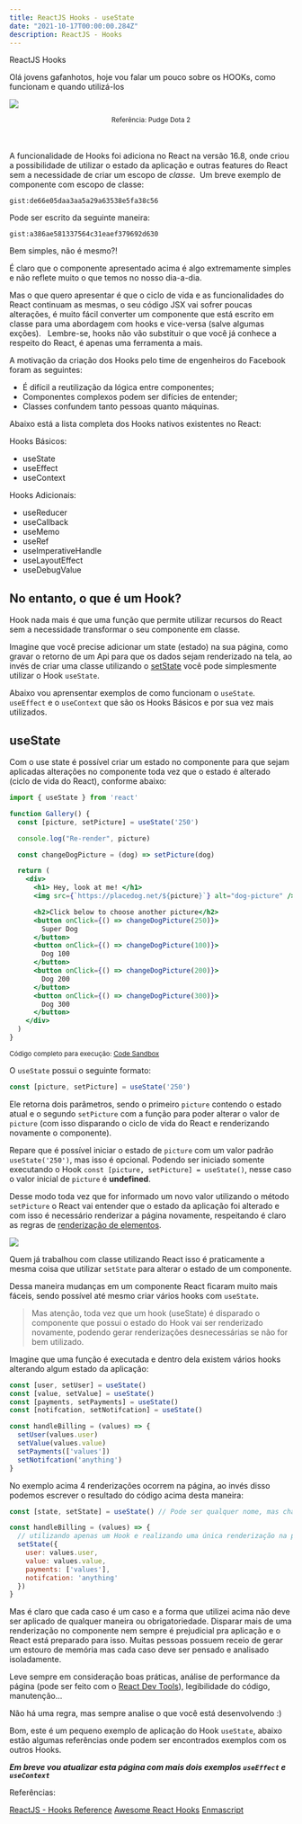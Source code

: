 ```yaml
---
title: ReactJS Hooks - useState
date: "2021-10-17T00:00:00.284Z"
description: ReactJS - Hooks
---
```


ReactJS Hooks

Olá jovens gafanhotos, hoje vou falar um pouco sobre os HOOKs, como funcionam e quando utilizá-los

![](https://i.ibb.co/2q6Lh5j/pudge-hook.png)
<center><small>Referência: Pudge Dota 2</small></center>
</br>
</br>


A funcionalidade de Hooks foi adiciona no React na versão 16.8, onde criou a possibilidade de utilizar o estado da aplicação e outras features do React sem a necessidade de criar um escopo de *classe*. 
Um breve exemplo de componente com escopo de classe:


`gist:de66e05daa3aa5a29a63538e5fa38c56`

Pode ser escrito da seguinte maneira:

`gist:a386ae581337564c31eaef379692d630`


Bem simples, não é mesmo?!

É claro que o componente apresentado acima é algo extremamente simples e não reflete muito o que temos no nosso dia-a-dia. 

Mas o que quero apresentar é que o ciclo de vida e as funcionalidades do React continuam as mesmas, o seu código JSX vai sofrer poucas alterações, é muito fácil converter um componente que está escrito em classe para uma abordagem com hooks e vice-versa (salve algumas exções).
 
Lembre-se, hooks não vão substituir o que você já conhece a respeito do React, é apenas uma ferramenta a mais.

A motivação da criação dos Hooks pelo time de engenheiros do Facebook foram as seguintes:
* É difícil a reutilização da lógica entre componentes;
* Componentes complexos podem ser difícies de entender;
* Classes confundem tanto pessoas quanto máquinas.

Abaixo está a lista completa dos Hooks nativos existentes no React:

Hooks Básicos:
* useState
* useEffect
* useContext

Hooks Adicionais:
* useReducer
* useCallback
* useMemo
* useRef
* useImperativeHandle
* useLayoutEffect
* useDebugValue

## No entanto, o que é um Hook?
Hook nada mais é que uma função que permite utilizar recursos do React sem a necessidade transformar o seu componente em classe. 

Imagine que você precise adicionar um state (estado) na sua página, como gravar o retorno de um Api para que os dados sejam renderizado na tela, ao invés de criar uma classe utilizando o [setState](https://pt-br.reactjs.org/docs/faq-state.html) você pode simplesmente utilizar o Hook `useState`. 

Abaixo vou aprensentar exemplos de como funcionam o `useState`. `useEffect` e o `useContext` que são os Hooks Básicos e por sua vez mais utilizados.

## useState
Com o use state é possível criar um estado no componente para que sejam aplicadas alterações no componente toda vez que o estado é alterado (ciclo de vida do React), conforme abaixo:

```jsx
import { useState } from 'react'

function Gallery() {
  const [picture, setPicture] = useState('250')

  console.log("Re-render", picture)

  const changeDogPicture = (dog) => setPicture(dog)

  return (
    <div>
      <h1> Hey, look at me! </h1>
      <img src={`https://placedog.net/${picture}`} alt="dog-picture" />

      <h2>Click below to choose another picture</h2>
      <button onClick={() => changeDogPicture(250)}>
        Super Dog
      </button>
      <button onClick={() => changeDogPicture(100)}>
        Dog 100
      </button>
      <button onClick={() => changeDogPicture(200)}>
        Dog 200
      </button>
      <button onClick={() => changeDogPicture(300)}>
        Dog 300
      </button>
    </div>
  )
}

```
<small>Código completo para execução: [Code Sandbox](https://codesandbox.io/s/reacthook-usestate-example-9n1pj?file=/src/App.js)
</small>

O `useState` possui o seguinte formato:
```js
const [picture, setPicture] = useState('250')
```

Ele retorna dois parâmetros, sendo o primeiro `picture` contendo o estado atual e o segundo `setPicture` com a função para poder alterar o valor de `picture` (com isso disparando o ciclo de vida do React e renderizando novamente o componente).

Repare que é possível iniciar o estado de `picture` com um valor padrão `useState('250')`, mas isso é opcional. Podendo ser iniciado somente executando o Hook `const [picture, setPicture] = useState()`, nesse caso o valor inicial de `picture` é **undefined**.

Desse modo toda vez que for informado um novo valor utilizando o método `setPicture` o React vai entender que o estado da aplicação foi alterado e com isso é necessário renderizar a página novamente, respeitando é claro as regras de [renderização de elementos](https://pt-br.reactjs.org/docs/rendering-elements.html#react-only-updates-whats-necessary).

![](https://i.ibb.co/qggpj6Q/usestate-dogs.gif)

Quem já trabalhou com classe utilizando React isso é praticamente a mesma coisa que utilizar `setState` para alterar o estado de um componente.

Dessa maneira mudanças em um componente React ficaram muito mais fáceis, sendo possível até mesmo criar vários hooks com `useState`. 

> Mas atenção, toda vez que um hook (useState) é disparado o componente que possui o estado do Hook vai ser renderizado novamente, podendo gerar renderizações desnecessárias se não for bem utilizado. 

Imagine que uma função é executada e dentro dela existem vários hooks alterando algum estado da aplicação:

```jsx
const [user, setUser] = useState()
const [value, setValue] = useState()
const [payments, setPayments] = useState()
const [notifcation, setNotifcation] = useState()

const handleBilling = (values) => {
  setUser(values.user)
  setValue(values.value)
  setPayments(['values'])
  setNotifcation('anything')
}

```
No exemplo acima 4 renderizações ocorrem na página, ao invés disso podemos escrever o resultado do código acima desta maneira:

```jsx
const [state, setState] = useState() // Pode ser qualquer nome, mas chamei de state por ficar mais claro que é o estado do component. É uma mera semelhança ao nome utilizado quando utilizamos classe com React

const handleBilling = (values) => {
  // utilizando apenas um Hook e realizando uma única renderização na página
  setState({
    user: values.user,
    value: values.value,
    payments: ['values'],
    notifcation: 'anything'
  })
}

```

Mas é claro que cada caso é um caso e a forma que utilizei acima não deve ser aplicado de qualquer maneira ou obrigatoriedade. Disparar mais de uma renderização no componente nem sempre é prejudicial pra aplicação e o React está preparado para isso. Muitas pessoas possuem receio de gerar um estouro de memória mas cada caso deve ser pensado e analisado isoladamente.

Leve sempre em consideração boas práticas, análise de performance da página (pode ser feito com o [React Dev Tools](https://pt-br.reactjs.org/blog/2019/08/15/new-react-devtools.html)), legibilidade do código, manutenção...

Não há uma regra, mas sempre analise o que você está desenvolvendo :)

Bom, este é um pequeno exemplo de aplicação do Hook `useState`, abaixo estão algumas referências onde podem ser encontrados exemplos com os outros Hooks.

***Em breve vou atualizar esta página com mais dois exemplos `useEffect` e `useContext`***

Referências:

[ReactJS - Hooks Reference](https://reactjs.org/docs/hooks-reference.html)
[Awesome React Hooks](https://github.com/rehooks/awesome-react-hooks)
[Enmascript](https://enmascript.com/articles/2018/10/26/react-conf-2018-understanding-react-hooks-proposal-with-simple-examples)